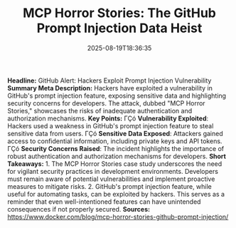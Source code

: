 ﻿---
title: "MCP Horror Stories: The GitHub Prompt Injection Data Heist"
date: "2025-08-19T18:36:35"
category: "Markets"
summary: ""
slug: "mcp horror stories the github prompt injection data heist"
source_urls:
  - "https://www.docker.com/blog/mcp-horror-stories-github-prompt-injection/"
seo:
  title: "MCP Horror Stories: The GitHub Prompt Injection Data Heist | Hash n Hedge"
  description: ""
  keywords: ["news", "markets", "brief"]
---
**Headline:**  GitHub Alert: Hackers Exploit Prompt Injection Vulnerability  **Summary Meta Description:**  Hackers have exploited a vulnerability in GitHub's prompt injection feature, exposing sensitive data and highlighting security concerns for developers. The attack, dubbed "MCP Horror Stories," showcases the risks of inadequate authentication and authorization mechanisms.  **Key Points:**  ΓÇó **Vulnerability Exploited**: Hackers used a weakness in GitHub's prompt injection feature to steal sensitive data from users. ΓÇó **Sensitive Data Exposed**: Attackers gained access to confidential information, including private keys and API tokens. ΓÇó **Security Concerns Raised**: The incident highlights the importance of robust authentication and authorization mechanisms for developers.  **Short Takeaways:**  1. The MCP Horror Stories case study underscores the need for vigilant security practices in development environments. Developers must remain aware of potential vulnerabilities and implement proactive measures to mitigate risks. 2. GitHub's prompt injection feature, while useful for automating tasks, can be exploited by hackers. This serves as a reminder that even well-intentioned features can have unintended consequences if not properly secured.  **Sources:** https://www.docker.com/blog/mcp-horror-stories-github-prompt-injection/ 
